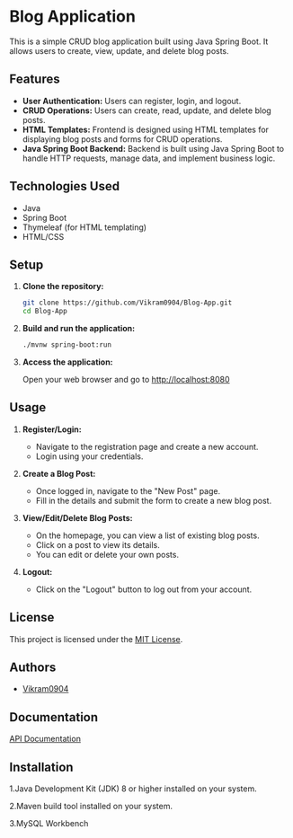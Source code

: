 
# Blog Application


This is a simple CRUD blog application built using Java Spring Boot. It allows users to create, view, update, and delete blog posts.

## Features

- **User Authentication:** Users can register, login, and logout.
- **CRUD Operations:** Users can create, read, update, and delete blog posts.
- **HTML Templates:** Frontend is designed using HTML templates for displaying blog posts and forms for CRUD operations.
- **Java Spring Boot Backend:** Backend is built using Java Spring Boot to handle HTTP requests, manage data, and implement business logic.

## Technologies Used

- Java
- Spring Boot
- Thymeleaf (for HTML templating)
- HTML/CSS

## Setup

1. **Clone the repository:**

    ```bash
    git clone https://github.com/Vikram0904/Blog-App.git
    cd Blog-App
    ```

2. **Build and run the application:**

    ```bash
    ./mvnw spring-boot:run
    ```

3. **Access the application:**

    Open your web browser and go to [http://localhost:8080](http://localhost:8080)

## Usage

1. **Register/Login:**

    - Navigate to the registration page and create a new account.
    - Login using your credentials.

2. **Create a Blog Post:**

    - Once logged in, navigate to the "New Post" page.
    - Fill in the details and submit the form to create a new blog post.

3. **View/Edit/Delete Blog Posts:**

    - On the homepage, you can view a list of existing blog posts.
    - Click on a post to view its details.
    - You can edit or delete your own posts.

4. **Logout:**

    - Click on the "Logout" button to log out from your account.



## License

This project is licensed under the [MIT License](LICENSE).




## Authors

- [Vikram0904](https://www.github.com/Vikram0904)


## Documentation

[API Documentation](https://documenter.getpostman.com/view/31420610/2s9YyzcdBP)


## Installation

1.Java Development Kit (JDK) 8 or higher installed on your system.

2.Maven build tool installed on your system.

3.MySQL Workbench
```
    
